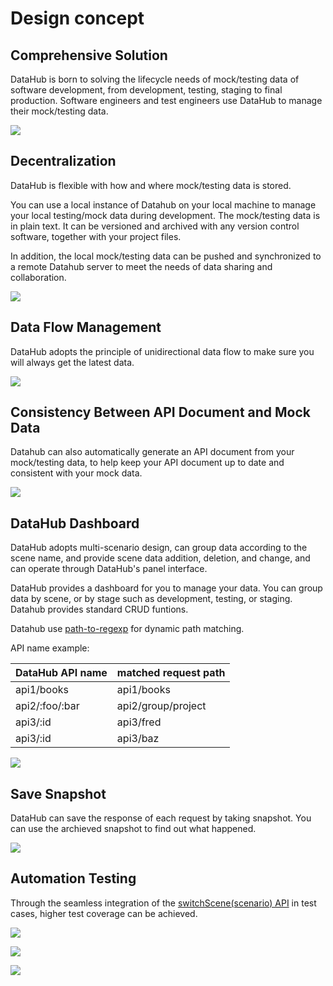 # Design concept

## Comprehensive Solution

DataHub is born to solving the lifecycle needs of mock/testing data of software development, from development, testing, staging to final production. Software engineers and test engineers use DataHub to manage their mock/testing data.

![](/macaca-datahub/assets/1556086490725-acfac2d7-cf35-487a-969c-808c1f8ade72.png)

## Decentralization

DataHub is flexible with how and where mock/testing data is stored.

You can use a local instance of Datahub on your local machine to manage your local testing/mock data during development. The mock/testing data is in plain text. It can be versioned and archived with any version control software, together with your project files.

In addition, the local mock/testing data can be pushed and synchronized to a remote Datahub server to meet the needs of data sharing and collaboration.

![](/macaca-datahub/assets/1556086532480-37b7b14f-49c7-49dd-9073-6a8fbd6d4798.png)

## Data Flow Management

DataHub adopts the principle of unidirectional data flow to make sure you will always get the latest data.

![](/macaca-datahub/assets/1556086545198-c616ab3f-c817-4e0c-a178-4774c800f0b3.png)

## Consistency Between API Document and Mock Data

Datahub can also automatically generate an API document from your mock/testing data, to help keep your API document up to date and consistent with your mock data.

![](/macaca-datahub/assets/1556086563101-f3e67f48-fc7a-44ba-89af-006e5806d12f.png)

## DataHub Dashboard

DataHub adopts multi-scenario design, can group data according to the scene name, and provide scene data addition, deletion, and change, and can operate through DataHub's panel interface.

DataHub provides a dashboard for you to manage your data. You can group data by scene, or by stage such as development, testing, or staging. Datahub provides standard CRUD funtions.

Datahub use [path-to-regexp](https://github.com/pillarjs/path-to-regexp) for dynamic path matching.

API name example:

| DataHub API name | matched request path |
| ----             | ----                 |
| api1/books       | api1/books           |
| api2/:foo/:bar   | api2/group/project   |
| api3/:id         | api3/fred            |
| api3/:id         | api3/baz             |

![](/macaca-datahub/assets/1556086579826-71b38922-b6f4-40e9-be7f-a530a30ad8ce.png)

## Save Snapshot

DataHub can save the response of each request by taking snapshot. You can use the archieved snapshot to find out what happened.

![](/macaca-datahub/assets/1556086592035-2367cbca-2521-4b10-bfd7-c8fc70577ce1.png)

## Automation Testing

Through the seamless integration of the [switchScene(scenario) API](https://macacajs.github.io/macaca-wd/#switchScene) in test cases, higher test coverage can be achieved.

![](/macaca-datahub/assets/1556086605998-4e6c3073-21eb-4100-87e2-e1f15dd4115a.png)

![](/macaca-datahub/assets/1556086618676-859c45b0-bd38-40e0-8886-3d06607ac19d.png)

![](/macaca-datahub/assets/1556086630693-5b7d1828-087f-4c15-85a4-1959f3c4fb3a.png)
